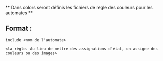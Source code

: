 
** Dans colors seront définis les fichiers de règle des couleurs pour les automates **

## Format :

	include <nom de l'automate>

	<la règle. Au lieu de mettre des assignations d'état, on assigne des couleurs ou des images>